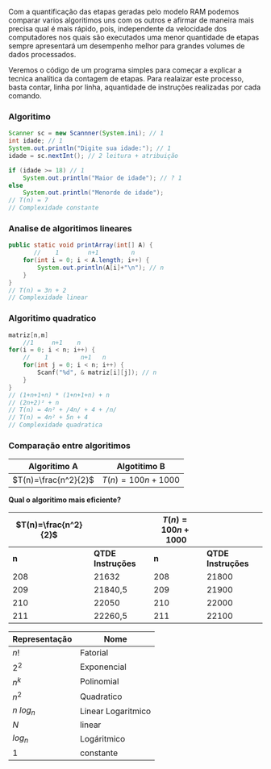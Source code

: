 Com a quantificação das etapas geradas pelo modelo RAM podemos comparar varios algoritimos uns com os outros e afirmar de maneira mais precisa qual é mais rápido, pois, independente da velocidade dos computadores nos quais são executados uma menor quantidade de etapas sempre apresentará um desempenho melhor para grandes volumes de dados processados.


Veremos o código de um programa simples para começar a explicar a tecnica analítica da contagem de etapas. 
Para realaizar este processo, basta contar, linha por linha, aquantidade de instruções realizadas por cada comando.
### Algoritimo
```java
Scanner sc = new Scannner(System.ini); // 1
int idade; // 1
System.out.println("Digite sua idade:"); // 1
idade = sc.nextInt(); // 2 leitura + atribuição

if (idade >= 18) // 1
	System.out.println("Maior de idade"); // ? 1
else
	System.out.println("Menorde de idade");
// T(n) = 7
// Complexidade constante
```
### Analise de algoritimos lineares
```java
public static void printArray(int[] A) {
	   //    1        n+1         n
	for(int i = 0; i < A.length; i++) {
		System.out.println(A[i]+"\n"); // n
	}
}
// T(n) = 3n + 2
// Complexidade linear
```
### Algoritimo quadratico
```c
matriz[n,m]
    //1     n+1    n
for(i = 0; i < n; i++) {
	//    1         n+1   n
	for(int j = 0; i < n; i++) {
		Scanf("%d", & matriz[i][j]); // n
	}
}
// (1+n+1+n) * (1+n+1+n) + n
// (2n+2)² + n
// T(n) = 4n² + /4n/ + 4 + /n/
// T(n) = 4n² + 5n + 4
// Complexidade quadratica
```
### Comparação entre algoritimos
| Algoritimo A         | Algotitimo B     |
| -------------------- | ---------------- |
| $T(n)=\frac{n^2}{2}$ | $T(n)=100n+1000$ |

**Qual o algoritimo mais eficiente?**

| $T(n)=\frac{n^2}{2}$ |                 | $T(n)=100n+1000$ |                 |
| -------------------- | --------------- | ---------------- | --------------- |
| **n**                    | **QTDE Instruções** | **n**                | **QTDE Instruções** |
| 208                  | 21632           | 208              |       21800          |
| 209                  | 21840,5         | 209              |       21900          |
| 210                  | 22050           | 210              |        22000         |
| 211                  | 22260,5         | 211              |        22100         |

| Representação | Nome               |
| ------------- | ------------------ |
| $n!$          | Fatorial           |
| $2^2$         | Exponencial        |
| $n^k$         | Polinomial         |
| $n^2$         | Quadratico         |
| $n\text{ } log_n$     | Linear Logaritmico |
| $N$           | linear             |
| $log_n$       | Logáritmico        |
| $1$              |     constante               |

